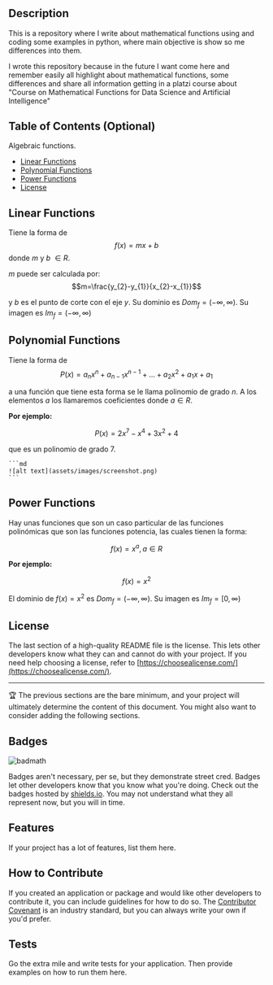 # <MathematicalFunctionsPython>

## Description

This is a repository where I write about mathematical functions using and coding some examples in python, where main objective is show so me differences into them.

I wrote this repository because in the future I want come here and remember easily all highlight about mathematical functions, some differences and share all information getting in a platzi course about "Course on Mathematical Functions for Data Science and Artificial Intelligence"


## Table of Contents (Optional)

Algebraic functions.

- [Linear Functions](#linear-functions)
- [Polynomial Functions](#polynomial-functions)
- [Power Functions](#power-functions)
- [License](#license)

## Linear Functions

Tiene la forma de $$f(x)=mx + b$$ donde $m$ y $b$  $\in R$. 

$m$ puede ser calculada por: $$m=\frac{y_{2}-y_{1}}{x_{2}-x_{1}}$$

y $b$ es el punto de corte con el eje $y$. Su dominio es $Dom_{f} = (-\infty, \infty)$. Su imagen es $Im_{f} = (-\infty, \infty)$





## Polynomial Functions

Tiene la forma de $$P(x)=a_{n}x^{n} + a_{n-1}x^{n-1}+...+a_{2}x^{2}+a_{1}x + a_{1}$$

a una función que tiene esta forma se le llama polinomio de grado $n$. A los elementos $a$ los llamaremos coeficientes donde $a \in R$. 

**Por ejemplo:**

$$P(x)= 2x^{7} - x^{4} + 3x^{2} + 4$$

que es un polinomio de grado 7.

    ```md
    ![alt text](assets/images/screenshot.png)
    ```

## Power Functions

Hay unas funciones que son un caso particular de las funciones polinómicas que son las funciones potencia, las cuales tienen la forma:


$$f(x)= x^{a}, a \in R$$ 


**Por ejemplo:**

$$f(x)= x^{2}$$

El dominio de $f(x)=x^{2}$ es $Dom_{f} = (-\infty, \infty)$. Su imagen es $Im_{f} = [0, \infty)$


## License

The last section of a high-quality README file is the license. This lets other developers know what they can and cannot do with your project. If you need help choosing a license, refer to [https://choosealicense.com/](https://choosealicense.com/).

---

🏆 The previous sections are the bare minimum, and your project will ultimately determine the content of this document. You might also want to consider adding the following sections.

## Badges

![badmath](https://img.shields.io/github/languages/top/lernantino/badmath)

Badges aren't necessary, per se, but they demonstrate street cred. Badges let other developers know that you know what you're doing. Check out the badges hosted by [shields.io](https://shields.io/). You may not understand what they all represent now, but you will in time.

## Features

If your project has a lot of features, list them here.

## How to Contribute

If you created an application or package and would like other developers to contribute it, you can include guidelines for how to do so. The [Contributor Covenant](https://www.contributor-covenant.org/) is an industry standard, but you can always write your own if you'd prefer.

## Tests

Go the extra mile and write tests for your application. Then provide examples on how to run them here.